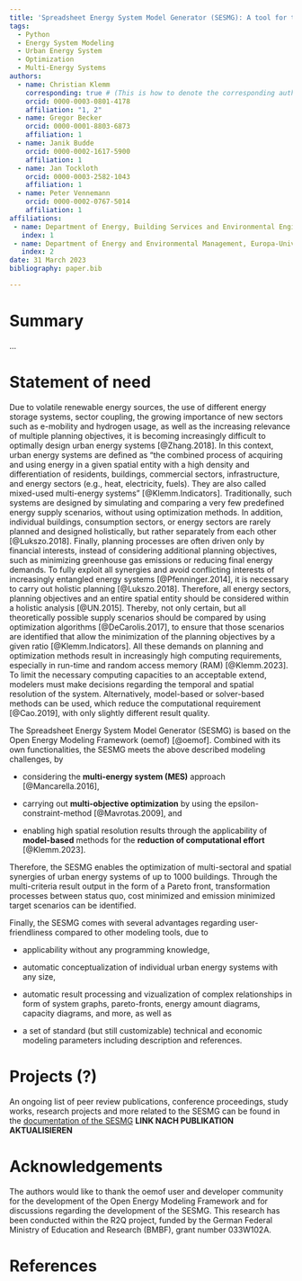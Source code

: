```yaml
---
title: 'Spreadsheet Energy System Model Generator (SESMG): A tool for the optimization of urban energy systems'
tags:
  - Python
  - Energy System Modeling
  - Urban Energy System
  - Optimization
  - Multi-Energy Systems
authors:
  - name: Christian Klemm
    corresponding: true # (This is how to denote the corresponding author)
    orcid: 0000-0003-0801-4178
    affiliation: "1, 2"
  - name: Gregor Becker
    orcid: 0000-0001-8803-6873
    affiliation: 1
  - name: Janik Budde
    orcid: 0000-0002-1617-5900
    affiliation: 1
  - name: Jan Tockloth
    orcid: 0000-0003-2582-1043
    affiliation: 1
  - name: Peter Vennemann
    orcid: 0000-0002-0767-5014
    affiliation: 1
affiliations:
 - name: Department of Energy, Building Services and Environmental Engineering, Münster University of Applied Sciences, Germany
   index: 1
 - name: Department of Energy and Environmental Management, Europa-Universität Flensburg, Germany 
   index: 2
date: 31 March 2023
bibliography: paper.bib

---
```

# Summary

...

# Statement of need
Due to volatile renewable energy sources, the use of different energy storage systems, sector coupling, the growing importance of new sectors such as e-mobility and hydrogen usage, as well as the increasing relevance of multiple planning objectives, it is becoming increasingly difficult to optimally design urban energy systems [@Zhang.2018]. In this context, urban energy systems are defined as “the combined process of acquiring and using energy in a given spatial entity with a high density and differentiation of residents, buildings, commercial sectors, infrastructure, and energy sectors (e.g., heat, electricity, fuels). They are also called mixed-used multi-energy systems” [@Klemm.Indicators]. Traditionally, such systems are designed by simulating and comparing a very few predefined energy supply scenarios, without using optimization methods. In addition, individual buildings, consumption sectors, or energy sectors are rarely planned and designed holistically, but rather separately from each other [@Lukszo.2018]. Finally, planning processes are often driven only by financial interests, instead of considering additional planning objectives, such as minimizing greenhouse gas emissions or reducing final energy demands. To fully exploit all synergies and avoid conflicting interests of increasingly entangled energy systems [@Pfenninger.2014], it is necessary to carry out holistic planning [@Lukszo.2018]. Therefore, all energy sectors, planning objectives and an entire spatial entity should be considered within a holistic analysis [@UN.2015]. Thereby, not only certain, but all theoretically possible supply scenarios should be compared by using optimization algorithms [@DeCarolis.2017], to ensure that those scenarios are identified that allow the minimization of the planning objectives by a given ratio [@Klemm.Indicators]. All these demands on planning and optimization methods result in increasingly high computing requirements, especially in run-time and random access memory (RAM) [@Klemm.2023]. To limit the necessary computing capacities to an acceptable extend, modelers must make decisions regarding the temporal and spatial resolution of the system. Alternatively, model-based or solver-based methods can be used, which reduce the computational requirement [@Cao.2019], with only slightly different result quality.

The Spreadsheet Energy System Model Generator (SESMG) is based on the Open Energy Modeling Framework (oemof) [@oemof]. Combined with its own functionalities, the SESMG meets the above described modeling challenges, by

* considering the **multi-energy system (MES)** approach [@Mancarella.2016], 

* carrying out **multi-objective optimization** by using the epsilon-constraint-method [@Mavrotas.2009], and

* enabling high spatial resolution results through the applicability of **model-based** methods for the **reduction of computational effort** [@Klemm.2023].

Therefore, the SESMG enables the optimization of multi-sectoral and spatial synergies of urban energy systems of up to 1000 buildings. Through the multi-criteria result output in the form of a Pareto front, transformation processes between status quo, cost minimized and emission minimized target scenarios can be identified.

Finally, the SESMG comes with several advantages regarding user-friendliness compared to other modeling tools, due to

* applicability without any programming knowledge,

* automatic conceptualization of individual urban energy systems with any size,

* automatic result processing and vizualization of complex relationships in form of system graphs, pareto-fronts, energy amount diagrams, capacity diagrams, and more, as well as

* a set of standard (but still customizable) technical and economic modeling parameters including description and references.

# Projects (?)

An ongoing list of peer review publications, conference proceedings, study works, research projects and more related to the SESMG can be found in the [documentation of the SESMG](https://spreadsheet-energy-system-model-generator.readthedocs.io/en/latest/05.01.00_publications.html "documentation of the SESMG") **LINK NACH PUBLIKATION AKTUALISIEREN**

# Acknowledgements
The authors would like to thank the oemof user and developer community for the development of the Open Energy Modeling Framework and for discussions regarding the development of the SESMG. This research has been conducted within the R2Q project, funded by the German Federal Ministry of Education and Research (BMBF), grant number 033W102A.

# References

